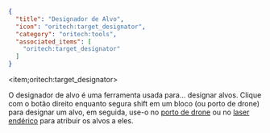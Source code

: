 ```json
{
  "title": "Designador de Alvo",
  "icon": "oritech:target_designator",
  "category": "oritech:tools",
  "associated_items": [
    "oritech:target_designator"
  ]
}
```

<item;oritech:target_designator>

O designador de alvo é uma ferramenta usada para... designar alvos. Clique com o botão direito enquanto segura shift em um bloco (ou porto de drone) para designar um alvo, em seguida, use-o no [porto de drone](^oritech:logistics/drone_port) ou no [laser endérico](^oritech:interaction/enderic_laser) para atribuir os alvos a eles.